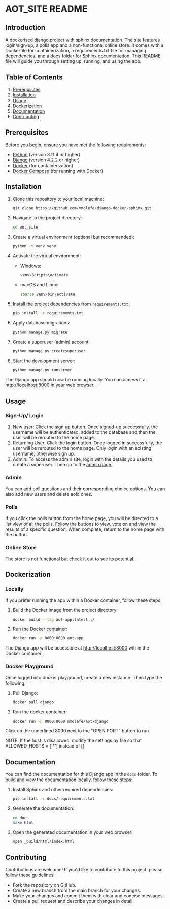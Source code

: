 # AOT_SITE README

## Introduction

A dockerised django project with sphinx documentation. The site features login/sign-up, a polls app and a non-functional online store. It comes with a Dockerfile for containerization, a requirements.txt file for managing dependencies, and a docs folder for Sphinx documentation. This README file will guide you through setting up, running, and using the app.

## Table of Contents

1. [Prerequisites](#prerequisites)
2. [Installation](#installation)
3. [Usage](#usage)
4. [Dockerization](#dockerization)
5. [Documentation](#documentation)
6. [Contributing](#contributing)

## Prerequisites

Before you begin, ensure you have met the following requirements:

- [Python](https://www.python.org/downloads/) (version 3.11.4 or higher)
- [Django](https://www.djangoproject.com/download/) (version 4.2.2 or higher)
- [Docker](https://docs.docker.com/get-docker/) (for containerization)
- [Docker Compose](https://docs.docker.com/compose/install/) (for running with Docker)

## Installation

1. Clone this repository to your local machine:

   ```bash
   git clone https://github.com/mmolefe/django-docker-sphinx.git
   ```

2. Navigate to the project directory:

   ```bash
   cd aot_site
   ```

3. Create a virtual environment (optional but recommended):

   ```bash
   python -m venv venv
   ```

4. Activate the virtual environment:

   - Windows:

     ```bash
     venv\Scripts\activate
     ```

   - macOS and Linux:

     ```bash
     source venv/bin/activate
     ```

5. Install the project dependencies from `requirements.txt`:

   ```bash
   pip install -r requirements.txt
   ```

6. Apply database migrations:

   ```bash
   python manage.py migrate
   ```

7. Create a superuser (admin) account:

   ```bash
   python manage.py createsuperuser
   ```

8. Start the development server:

   ```bash
   python manage.py runserver
   ```

The Django app should now be running locally. You can access it at [http://localhost:8000](http://localhost:8000) in your web browser.

## Usage

### Sign-Up/ Login
1. New user: Click the sign up button. Once signed-up successfully, the username will be authenticated, added to the database and then the user will be rerouted to the home page.
2. Returning User: Click the login button. Once logged in successfully, the user will be rerouted to the home page. Only login with an existing username, otherwise sign up.
3. Admin: To access the admin site, login with the details you used to create a superuser. Then go to the [admin page.](http://localhost:8000/admin)

### Admin
You can add poll questions and their corresponding choice options. You can also add new users and delete eold ones. 

### Polls
If you click the polls button from the home page, you will be directed to a list view of all the polls. Follow the buttons to view, vote on and view the results of a specific question.
When complete, return to the home page with the button.

### Online Store
The store is not functional but check it out to see its potential.


## Dockerization

### Locally
If you prefer running the app within a Docker container, follow these steps:

1. Build the Docker image from the project directory:

   ```bash
   docker build --tag aot-app:latest ./
   ```

2. Run the Docker container:

   ```bash
   docker run -p 8000:8000 aot-app
   ```


The Django app will be accessible at [http://localhost:8000](http://localhost:8000) within the Docker container.

### Docker Playground
Once logged into docker playground, create a new instance. Then type the following:

1. Pull Django:
   ```bash
   docker pull django
   ```
   
2. Run the docker container:
   ```bash
   docker run -p 8000:8000 mmolefe/aot-django
   ```

Click on the underlined 8000 next to the "OPEN PORT" button to run. 

NOTE: If the host is disallowed, modify the settings.py file so that ALLOWED_HOSTS = ['*'] instead of []


## Documentation

You can find the documentation for this Django app in the `docs` folder. To build and view the documentation locally, follow these steps:

1. Install Sphinx and other required dependencies:

   ```bash
   pip install -r docs/requirements.txt
   ```

2. Generate the documentation:

   ```bash
   cd docs
   make html
   ```

3. Open the generated documentation in your web browser:

   ```bash
   open _build/html/index.html
   ```

## Contributing

Contributions are welcome! If you'd like to contribute to this project, please follow these guidelines:

- Fork the repository on GitHub.
- Create a new branch from the main branch for your changes.
- Make your changes and commit them with clear and concise messages.
- Create a pull request and describe your changes in detail.
